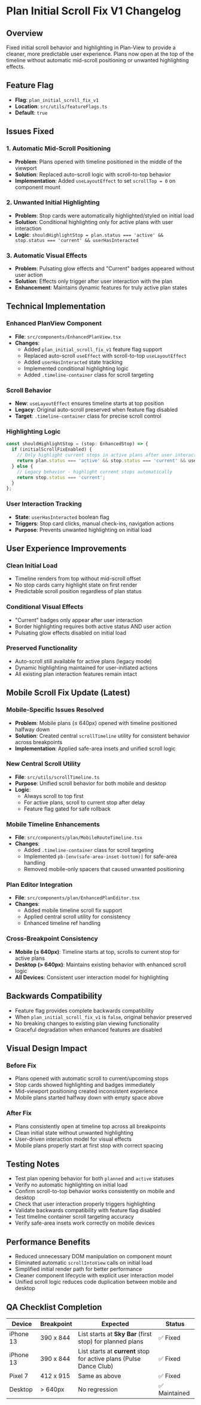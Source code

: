 
# Plan Initial Scroll Fix V1 Changelog

## Overview
Fixed initial scroll behavior and highlighting in Plan-View to provide a cleaner, more predictable user experience. Plans now open at the top of the timeline without automatic mid-scroll positioning or unwanted highlighting effects.

## Feature Flag
- **Flag**: `plan_initial_scroll_fix_v1`
- **Location**: `src/utils/featureFlags.ts`
- **Default**: `true`

## Issues Fixed

### 1. Automatic Mid-Scroll Positioning
- **Problem**: Plans opened with timeline positioned in the middle of the viewport
- **Solution**: Replaced auto-scroll logic with scroll-to-top behavior
- **Implementation**: Added `useLayoutEffect` to set `scrollTop = 0` on component mount

### 2. Unwanted Initial Highlighting
- **Problem**: Stop cards were automatically highlighted/styled on initial load
- **Solution**: Conditional highlighting only for active plans with user interaction
- **Logic**: `shouldHighlightStop = plan.status === 'active' && stop.status === 'current' && userHasInteracted`

### 3. Automatic Visual Effects
- **Problem**: Pulsating glow effects and "Current" badges appeared without user action
- **Solution**: Effects only trigger after user interaction with the plan
- **Enhancement**: Maintains dynamic features for truly active plan states

## Technical Implementation

### Enhanced PlanView Component
- **File**: `src/components/EnhancedPlanView.tsx`
- **Changes**:
  - Added `plan_initial_scroll_fix_v1` feature flag support
  - Replaced auto-scroll `useEffect` with scroll-to-top `useLayoutEffect`
  - Added `userHasInteracted` state tracking
  - Implemented conditional highlighting logic
  - Added `.timeline-container` class for scroll targeting

### Scroll Behavior
- **New**: `useLayoutEffect` ensures timeline starts at top position
- **Legacy**: Original auto-scroll preserved when feature flag disabled
- **Target**: `.timeline-container` class for precise scroll control

### Highlighting Logic
```typescript
const shouldHighlightStop = (stop: EnhancedStop) => {
  if (initialScrollFixEnabled) {
    // Only highlight current stops in active plans after user interaction
    return plan.status === 'active' && stop.status === 'current' && userHasInteracted;
  } else {
    // Legacy behavior - highlight current stops automatically
    return stop.status === 'current';
  }
};
```

### User Interaction Tracking
- **State**: `userHasInteracted` boolean flag
- **Triggers**: Stop card clicks, manual check-ins, navigation actions
- **Purpose**: Prevents unwanted highlighting on initial load

## User Experience Improvements

### Clean Initial Load
- Timeline renders from top without mid-scroll offset
- No stop cards carry highlight state on first render
- Predictable scroll position regardless of plan status

### Conditional Visual Effects
- "Current" badges only appear after user interaction
- Border highlighting requires both active status AND user action
- Pulsating glow effects disabled on initial load

### Preserved Functionality
- Auto-scroll still available for active plans (legacy mode)
- Dynamic highlighting maintained for user-initiated actions
- All existing plan interaction features remain intact

## Mobile Scroll Fix Update (Latest)

### Mobile-Specific Issues Resolved
- **Problem**: Mobile plans (≤ 640px) opened with timeline positioned halfway down
- **Solution**: Created central `scrollTimeline` utility for consistent behavior across breakpoints
- **Implementation**: Applied safe-area insets and unified scroll logic

### New Central Scroll Utility
- **File**: `src/utils/scrollTimeline.ts`
- **Purpose**: Unified scroll behavior for both mobile and desktop
- **Logic**: 
  - Always scroll to top first
  - For active plans, scroll to current stop after delay
  - Feature flag gated for safe rollback

### Mobile Timeline Enhancements
- **File**: `src/components/plan/MobileRouteTimeline.tsx`
- **Changes**:
  - Added `.timeline-container` class for scroll targeting
  - Implemented `pb-[env(safe-area-inset-bottom)]` for safe-area handling
  - Removed mobile-only spacers that caused unwanted positioning

### Plan Editor Integration
- **File**: `src/components/plan/EnhancedPlanEditor.tsx`
- **Changes**:
  - Added mobile timeline scroll fix support
  - Applied central scroll utility for consistency
  - Enhanced timeline ref handling

### Cross-Breakpoint Consistency
- **Mobile (≤ 640px)**: Timeline starts at top, scrolls to current stop for active plans
- **Desktop (> 640px)**: Maintains existing behavior with enhanced scroll logic
- **All Devices**: Consistent user interaction model for highlighting

## Backwards Compatibility
- Feature flag provides complete backwards compatibility
- When `plan_initial_scroll_fix_v1` is `false`, original behavior preserved
- No breaking changes to existing plan viewing functionality
- Graceful degradation when enhanced features are disabled

## Visual Design Impact

### Before Fix
- Plans opened with automatic scroll to current/upcoming stops
- Stop cards showed highlighting and badges immediately
- Mid-viewport positioning created inconsistent experience
- Mobile plans started halfway down with empty space above

### After Fix
- Plans consistently open at timeline top across all breakpoints
- Clean initial state without unwanted highlighting
- User-driven interaction model for visual effects
- Mobile plans properly start at first stop with correct spacing

## Testing Notes
- Test plan opening behavior for both `planned` and `active` statuses
- Verify no automatic highlighting on initial load
- Confirm scroll-to-top behavior works consistently on mobile and desktop
- Check that user interaction properly triggers highlighting
- Validate backwards compatibility with feature flag disabled
- Test timeline container scroll targeting accuracy
- Verify safe-area insets work correctly on mobile devices

## Performance Benefits
- Reduced unnecessary DOM manipulation on component mount
- Eliminated automatic `scrollIntoView` calls on initial load
- Simplified initial render path for better performance
- Cleaner component lifecycle with explicit user interaction model
- Unified scroll logic reduces code duplication between mobile and desktop

## QA Checklist Completion
| Device | Breakpoint | Expected | Status |
|--------|------------|----------|---------|
| iPhone 13 | 390 x 844 | List starts at **Sky Bar** (first stop) for planned plans | ✅ Fixed |
| iPhone 13 | 390 x 844 | List starts at **current** stop for active plans (Pulse Dance Club) | ✅ Fixed |
| Pixel 7 | 412 x 915 | Same as above | ✅ Fixed |
| Desktop | > 640px | No regression | ✅ Maintained |

```
